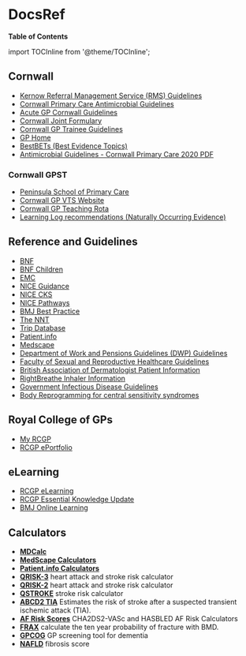# DocsRef

**Table of Contents**
<!-- following code generates TOC in Docusaurus-->

import TOCInline from '@theme/TOCInline';

<TOCInline toc={toc} />

## Cornwall
- [Kernow Referral Management Service (RMS) Guidelines](https://rms.kernowccg.nhs.uk/primary_care_clinical_referral_criteria)
- [Cornwall Primary Care Antimicrobial Guidelines](https://viewer.microguide.global/guide/1000000207)
- [Acute GP Cornwall Guidelines](https://www.acutegpcornwall.com/)
- [Cornwall Joint Formulary](https://www.eclipsesolutions.org/cornwall/)
- [Cornwall GP Trainee Guidelines](https://gp-training.hee.nhs.uk/cornwall/useful-links/)
- [GP Home](http://www.gphome.com/)
- [BestBETs (Best Evidence Topics)](https://bestbets.org/)
- [Antimicrobial Guidelines - Cornwall Primary Care 2020 PDF](attachments/KernowAntimicrobialGuidelines2020.pdf )

### Cornwall GPST
- [Peninsula School of Primary Care](https://primarycare.peninsuladeanery.nhs.uk/)
- [Cornwall GP VTS Website](https://gp-training.hee.nhs.uk/cornwall/)
- [Cornwall GP Teaching Rota](https://docs.google.com/document/d/1Vo5LZbB2s5lXR_JRyIMSrIcvG2wu2fg-xGB-Lu3PnKc/edit)
- [Learning Log recommendations (Naturally Occurring Evidence)](https://primarycare.peninsuladeanery.nhs.uk/about-us/gp-specialty-trainees/learning-log-recommendations-naturally-occurring-evidence/)

## Reference and Guidelines
- [BNF](https://bnf.nice.org.uk/)
- [BNF Children](https://bnfc.nice.org.uk/)
- [EMC](https://www.medicines.org.uk/emc)
- [NICE Guidance](https://www.nice.org.uk/guidance)
- [NICE CKS](https://cks.nice.org.uk/)
- [NICE Pathways](https://pathways.nice.org.uk/)
- [BMJ Best Practice](https://bestpractice.bmj.com/)
- [The NNT](https://www.thennt.com/)
- [Trip Database](https://www.tripdatabase.com/)
- [Patient.info](https://patient.info/)
- [Medscape](https://emedicine.medscape.com/)
- [Department of Work and Pensions Guidelines (DWP) Guidelines](https://www.gov.uk/government/collections/healthcare-practitioners-guidance-and-information-from-dwp)
- [Faculty of Sexual and Reproductive Healthcare Guidelines](https://www.fsrh.org/standards-and-guidance/)
- [British Association of Dermatologist Patient Information](https://www.bad.org.uk/for-the-public/patient-information-leaflets)
- [RightBreathe Inhaler Information](https://www.rightbreathe.com/)
- [Government Infectious Disease Guidelines](https://www.gov.uk/topic/health-protection/infectious-diseases)
- [Body Reprogramming for central sensitivity syndromes](http://www.bodyreprogramming.org/)

## Royal College of GPs
- [My RCGP](https://www.rcgp.org.uk/my-rcgp.aspx)
- [RCGP ePortfolio](https://www.fourteenfish.com/portfolio)

## eLearning
- [RCGP eLearning](https://elearning.rcgp.org.uk/)
- [RCGP Essential Knowledge Update](https://elearning.rcgp.org.uk/course/index.php?categoryid=2)
- [BMJ Online Learning](https://new-learning.bmj.com/)

## Calculators
- **[MDCalc](https://www.mdcalc.com/)**
- **[MedScape Calculators](https://reference.medscape.com/guide/medical-calculators)**
- **[Patient.info Calculators](https://patient.info/medical-calculators)**
- **[QRISK-3](https://qrisk.org/three/)** heart attack and stroke risk calculator
- **[QRISK-2](https://qrisk.org/2017/)** heart attack and stroke risk calculator
- **[QSTROKE](https://qstroke.org/)** stroke risk calculator
- **[ABCD2 TIA](https://www.mdcalc.com/abcd2-score-tia)** Estimates the risk of stroke after a suspected transient ischemic attack (TIA).
- **[AF Risk Scores](https://www.chadsvasc.org/)** CHA2DS2-VASc and HASBLED AF Risk Calculators
- **[FRAX](https://www.sheffield.ac.uk/FRAX/tool.aspx)** calculate the ten year probability of fracture with BMD.
- **[GPCOG](https://patient.info/doctor/general-practitioner-assessment-of-cognition-gpcog-score)** GP screening tool for dementia
- **[NAFLD](https://nafldscore.com/)** fibrosis score
